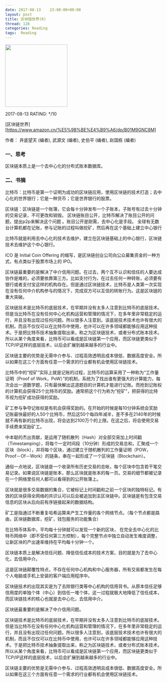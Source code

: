 ```yaml
---
date: 2017-08-13    23:00:00+00:00
layout: post
title: 区块链世界(R)
thread: 128
categories: Reading
tags:  Reading
---
```


<img src="https://images-cn.ssl-images-amazon.com/images/I/91DkzER%2BZcL.jpg" width="200" />

2017-08-13 RATING:  \*/10

[区块链世界][https://www.amazon.cn/%E5%9B%BE%E4%B9%A6/dp/B01M9GNC8M]

作者： 井底望天 (编者), 武源文 (编者), 史伯平 (编者), 赵国栋 (编者)  

### 一、思考
区块链本质上是一个去中心化的分布式账本数据库。

### 二、书摘

比特币：比特币是第一个证明为成功的区块链应用，使用区块链的技术打造；去中心化的世界银行；它是一种货币；它是世界银行的股票。

区块链：区块链是一个账簿，它会每十分钟发布一个子账本，子账号有过去十分钟的交易记录，不可更改和销毁。 区块链账目公开，比特币解决了账目公开的问题，提出p2p来解决这个问题 。账目公开是刚需，去中心化是手段。 全球有无数台计算机都在记账，参与记账的过程叫做挖矿，然后再在这个基础上建立中心银行 

比特币就是利用去中心化的技术去维护，建立在区块链基础上的中心银行，区块链技术去维护这个中心银行。 

ICO 是 Initial Coin Offering 的缩写，是区块链创业公司向公众募集资金的一种方式，有点类似于股票市场上的 IPO。

区块链最重要的是解决了中介信用问题。在过去，两个互不认识和信任的人要达成协作是难的，必须要依靠第三方。比如支付行为，在过去任何一种转账，必须要有银行或者支付宝这样的机构存在。但是通过区块链技术，比特币是人类第一次实现在没有任何中介机构参与的情况下，完成双方可以互信的转账行为。这是区块链的重大突破。

区块链技术是比特币的底层技术，在早期并没有太多人注意到比特币的底层技术。但是当比特币在没有任何中心化机构运营和管理的情况下，在多年里非常稳定的运行，并且没有出现过任何问题。所以很多人注意到，该底层技术技术也许有很大的机制，而且不仅仅可以在比特币中使用，也许可以在许多领域都能够应用这种技术。于是把比特币技术抽象提取出来，称之为区块链技术，或者分布式账本技术。所以从某个角度来看，比特币可以看成是区块链第一个应用，而区块链更类似于TCP/IP这样的底层技术，以后会扩展到越来越多的行业中。

区块链主要的优势是无需中介参与、过程高效透明且成本很低、数据高度安全。所以如果在这三个方面有任意一个需求的行业都有机会使用区块链技术。

比特币中的“挖矿”实际上就是记账的过程，比特币的运算采用了一种称为“工作量证明（Proof of Work，PoW）”的机制，系统为了找出谁有更强大的计算能力，每次会出一道数学题，只有最快解出这道题目的计算机才能进行记账。而抢到记账权的计算机会获得25个比特币的奖励。通常把这个行为称为“挖矿”，把获得的比特币视为挖矿成功获得的奖励。

矿工参与争夺记账权是有机会获得奖励的。在开始的时候是每10分钟系统会奖励记账最快最好的人50个比特币，然后这50个每四年减半，差不多在2140年的时候就不再有新的比特币出现，将会达到2100万个的上限。在这之后，将会使用交易手续费来奖励矿工。

中本聪的杰出贡献，是运用了随机散列（Hash）对全部交易加上时间戳（Timestamping），将每个一定时间段（10分钟）形成的交易总和，汇聚成一个区块（block），并将每个区块，通过建立于随机散列的工作量证明（POW，Proof－Of－Work）的链条，串在一起形成了一个区块链（Blockchain）。

通俗一点地说，区块链是一个收录所有历史交易的总帐，每个区块中包含若干笔交易记录。如果说区块链是账本，那么区块就是账本的每一页。交易的细节都被记录在一个网络里任何人都可以看得到的公开账簿上。

区块就是很多交易数据的集合，它被标记上时间戳和之前一个区块的独特标记。有效的区块获得全网络的共识认可以后会被追加到主区块链中。区块链是有包含交易信息的区块从后向前有序链接起来的数据结构。

矿工是指通过不断重复哈希运算来产生工作量的各个网络节点。（每个节点都是路由，区块链数据库，挖矿，钱包服务的功能集合）


在比特币体系中，平均每十分钟就可以发现一个新的区块， 在完全去中心化的比特币网络中（即不受任何第三方控制），每个完整节点中独立自动发生难度调整，让新区块的产出速率维持在平均每十分钟一个。

区块链本质上是解决信任问题、降低信任成本的技术方案，目的就是为了去中心化，去信用中介。

这是区块链颠覆性特点，不存在任何中心机构和中心服务器，所有交易都发生在每个人电脑或手机上安装的客户端应用程序中。

区块链技术的出现其实是为了去除银行类等中心机构的信用背书。从原本信任足够信用度的单独个体（中心）到信任一堆个体，这一过程就极大地降低了信任成本，而区块链技术的核心也就是去中心化，去信用中介。

区块链最重要的是解决了中介信用问题。

区块链技术是比特币的底层技术，在早期并没有太多人注意到比特币的底层技术。但是当比特币在没有任何中心化机构运营和管理的情况下，在多年里非常稳定的运行，并且没有出现过任何问题。所以很多人注意到，该底层技术技术也许有很大的机制，而且不仅仅可以在比特币中使用，也许可以在许多领域都能够应用这种技术。于是把比特币技术抽象提取出来，称之为区块链技术，或者分布式账本技术。所以从某个角度来看，比特币可以看成是区块链第一个应用，而区块链更类似于TCP/IP这样的底层技术，以后会扩展到越来越多的行业中。


区块链主要的优势是无需中介参与、过程高效透明且成本很低、数据高度安全。所以如果在这三个方面有任意一个需求的行业都有机会使用区块链技术。




















